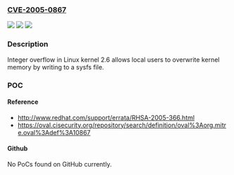 ### [CVE-2005-0867](https://cve.mitre.org/cgi-bin/cvename.cgi?name=CVE-2005-0867)
![](https://img.shields.io/static/v1?label=Product&message=n%2Fa&color=blue)
![](https://img.shields.io/static/v1?label=Version&message=n%2Fa&color=blue)
![](https://img.shields.io/static/v1?label=Vulnerability&message=n%2Fa&color=brighgreen)

### Description

Integer overflow in Linux kernel 2.6 allows local users to overwrite kernel memory by writing to a sysfs file.

### POC

#### Reference
- http://www.redhat.com/support/errata/RHSA-2005-366.html
- https://oval.cisecurity.org/repository/search/definition/oval%3Aorg.mitre.oval%3Adef%3A10867

#### Github
No PoCs found on GitHub currently.

